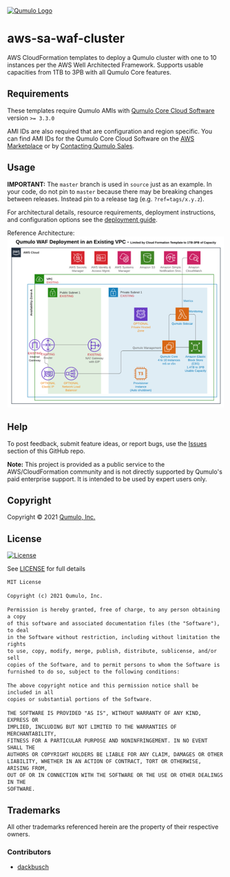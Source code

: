 [![Qumulo Logo](https://qumulo.com/wp-content/uploads/2019/03/Q-logo-onwhite.png)](http://qumulo.com)

# aws-sa-waf-cluster
AWS CloudFormation templates to deploy a Qumulo cluster with one to 10 instances per the AWS Well Architected Framework.
Supports usable capacities from 1TB to 3PB with all Qumulo Core features.

## Requirements

These templates require Qumulo AMIs with [Qumulo Core Cloud Software](https://qumulo.com/product/cloud-products/) version `>= 3.3.0`

AMI IDs are also required that are configuration and region specific.
You can find AMI IDs for the Qumulo Core Cloud Software on the [AWS Marketplace](https://aws.amazon.com/marketplace/search/results?x=0&y=0&searchTerms=qumulo)
or by [Contacting Qumulo Sales](http://discover.qumulo.com/cloud-calc-contact.html).

## Usage

**IMPORTANT:** The `master` branch is used in `source` just as an example. In your code, do not pin to `master` because there may be breaking changes between releases.
Instead pin to a release tag (e.g. `?ref=tags/x.y.z`).

For architectural details, resource requirements, deployment instructions, and configuration options see the [deployment guide](./docs/aws-sa-waf-cluster.pdf).

Reference Architecture:
![Ref Arch](./docs/aws-sa-waf-cluster.png)

## Help

To post feedback, submit feature ideas, or report bugs, use the [Issues](https://github.com/Qumulo/terraform-aws-qumulo-cluster//issues) section of this GitHub repo.

__Note:__ This project is provided as a public service to the AWS/CloudFormation
community and is not directly supported by Qumulo's paid enterprise support. It is
intended to be used by expert users only.

## Copyright

Copyright © 2021 [Qumulo, Inc.](https://qumulo.com)

## License

[![License](https://img.shields.io/badge/license-MIT-green)](https://opensource.org/licenses/MIT)

See [LICENSE](LICENSE) for full details

    MIT License
    
    Copyright (c) 2021 Qumulo, Inc.
    
    Permission is hereby granted, free of charge, to any person obtaining a copy
    of this software and associated documentation files (the "Software"), to deal
    in the Software without restriction, including without limitation the rights
    to use, copy, modify, merge, publish, distribute, sublicense, and/or sell
    copies of the Software, and to permit persons to whom the Software is
    furnished to do so, subject to the following conditions:
    
    The above copyright notice and this permission notice shall be included in all
    copies or substantial portions of the Software.
    
    THE SOFTWARE IS PROVIDED "AS IS", WITHOUT WARRANTY OF ANY KIND, EXPRESS OR
    IMPLIED, INCLUDING BUT NOT LIMITED TO THE WARRANTIES OF MERCHANTABILITY,
    FITNESS FOR A PARTICULAR PURPOSE AND NONINFRINGEMENT. IN NO EVENT SHALL THE
    AUTHORS OR COPYRIGHT HOLDERS BE LIABLE FOR ANY CLAIM, DAMAGES OR OTHER
    LIABILITY, WHETHER IN AN ACTION OF CONTRACT, TORT OR OTHERWISE, ARISING FROM,
    OUT OF OR IN CONNECTION WITH THE SOFTWARE OR THE USE OR OTHER DEALINGS IN THE
    SOFTWARE.

## Trademarks

All other trademarks referenced herein are the property of their respective owners.

### Contributors

 - [dackbusch](https://github.com/dackbusch)
